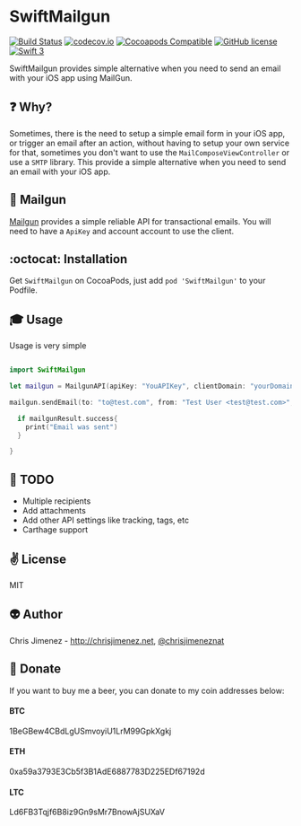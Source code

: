 # SwiftMailgun
[![Build Status](https://travis-ci.org/PiXeL16/SwiftMailgun.svg?branch=master)](https://travis-ci.org/PiXeL16/SwiftMailgun/) [![codecov.io](https://codecov.io/github/PiXeL16/SwiftMailgun/coverage.svg?branch=master)](https://codecov.io/github/PiXeL16/SwiftMailgun?branch=master) [![Cocoapods Compatible](https://img.shields.io/cocoapods/v/SwiftMailgun.svg)](https://img.shields.io/cocoapods/v/SwiftMailgun.svg) [![GitHub license](https://img.shields.io/badge/license-MIT-blue.svg)](https://raw.githubusercontent.com/PiXeL16/SwiftMailgun/master/LICENSE)
[![Swift 3](https://img.shields.io/badge/language-Swift%203.0-orange.svg)](https://swift.org)

SwiftMailgun provides simple alternative when you need to send an email with your iOS app using MailGun.

:question: Why?
----
Sometimes, there is the need to setup a simple email form in your iOS app, or trigger an email after an action,  without having to setup your own service for that, sometimes you don't want to use the `MailComposeViewController` or use a `SMTP` library.
This provide a simple alternative when you need to send an email with your iOS app.

:email: Mailgun
----
[Mailgun](https://mailgun.com) provides a simple  reliable API for transactional emails. You will need to have a `ApiKey` and account account to use the client.

:octocat: Installation
----
Get `SwiftMailgun` on CocoaPods, just add `pod 'SwiftMailgun'` to your Podfile.

:mortar_board: Usage
-----
Usage is very simple

```swift

import SwiftMailgun

let mailgun = MailgunAPI(apiKey: "YouAPIKey", clientDomain: "yourDomain.com")

mailgun.sendEmail(to: "to@test.com", from: "Test User <test@test.com>", subject: "This is a test", bodyHTML: "<b>test<b>") { mailgunResult in

  if mailgunResult.success{
    print("Email was sent")
  }

}

```

:wrench: TODO
-----
* Multiple recipients
* Add attachments
* Add other API settings like tracking, tags, etc
* Carthage support

:v: License
-------
MIT

:alien: Author
------
Chris Jimenez - http://chrisjimenez.net, [@chrisjimeneznat](http://twitter.com/chrisjimeneznat)

:beer: Donate
------
If you want to buy me a beer, you can donate to my coin addresses below:
#### BTC
1BeGBew4CBdLgUSmvoyiU1LrM99GpkXgkj
#### ETH
0xa59a3793E3Cb5f3B1AdE6887783D225EDf67192d
#### LTC
Ld6FB3Tqjf6B8iz9Gn9sMr7BnowAjSUXaV
